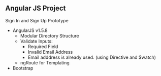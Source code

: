 ## Angular JS Project
Sign In and Sign Up Prototype 
 - AngularJS v1.5.8
 	- Modular Directory Structure
 	- Validate Inputs: 
	 	- Required Field
	 	- Invalid Email Address
	 	- Email adddress is already used. (using Directive and $watch)
 	- ngRoute for Templating
 - Bootstrap
